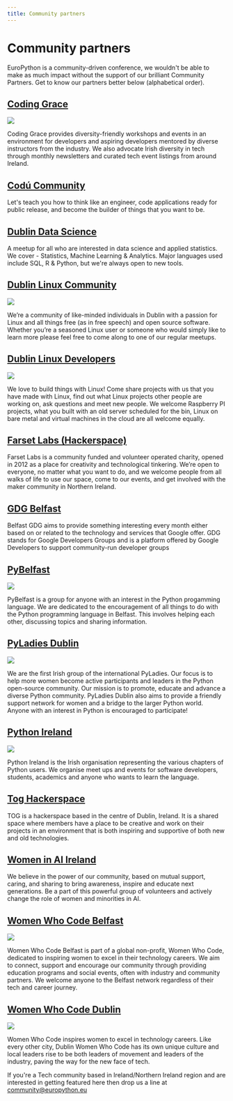 ```yaml
---
title: Community partners
---
```


# Community partners

EuroPython is a community-driven conference, we wouldn't be able to make as much impact without the support of our brilliant Community Partners. Get to know our partners better below (alphabetical order).

## [Coding Grace](https://www.meetup.com/codinggrace/)
<img src="/img/coding-grace-logo.png"  />
<p>Coding Grace provides diversity-friendly workshops and events in an environment for developers and aspiring developers mentored by diverse instructors from the industry. We also advocate Irish diversity in tech through monthly newsletters and curated tech event listings from around Ireland.</p>

## [Codú Community](https://www.meetup.com/codu-community/)
<p>Let's teach you how to think like an engineer, code applications ready for public release, and become the builder of things that you want to be.</p>

## [Dublin Data Science](https://www.meetup.com/Dublin-Data-Science/)
<p>A meetup for all who are interested in data science and applied statistics. We cover - Statistics, Machine Learning & Analytics. Major languages used include SQL, R & Python, but we're always open to new tools.</p>

## [Dublin Linux Community](https://dublinlinux.org/)
<img src="/img/dublin-linux-community-logo.png"  />
<p>We’re a community of like-minded individuals in Dublin with a passion for Linux and all things free (as in free speech) and open source software. Whether you’re a seasoned Linux user or someone who would simply like to learn more please feel free to come along to one of our regular meetups.</p>

## [Dublin Linux Developers](https://www.meetup.com/Dublin-Linux-Developers/)
<img src="/img/dublin-linux-developers-logo.png"  />
<p>We love to build things with Linux! Come share projects with us that you have made with Linux, find out what Linux projects other people are working on, ask questions and meet new people. We welcome Raspberry PI projects, what you built with an old server scheduled for the bin, Linux on bare metal and virtual machines in the cloud are all welcome equally.</p>

## [Farset Labs (Hackerspace)](https://www.meetup.com/farsetlabs/)
<p>Farset Labs is a community funded and volunteer operated charity, opened in 2012 as a place for creativity and technological tinkering. We’re open to everyone, no matter what you want to do, and we welcome people from all walks of life to use our space, come to our events, and get involved with the maker community in Northern Ireland.</p>

## [GDG Belfast](https://gdg.community.dev/gdg-belfast/)
<p>Belfast GDG aims to provide something interesting every month either based on or related to the technology and services that Google offer. GDG stands for Google Developers Groups and is a platform offered by Google Developers to support community-run developer groups</p>

## [PyBelfast](https://www.meetup.com/PyBelfast/)
<img src="/img/pybelfast-logo.png"  />
<p>PyBelfast is a group for anyone with an interest in the Python progamming language. We are dedicated to the encouragement of all things to do with the Python programming language in Belfast. This involves helping each other, discussing topics and sharing information.</p>

## [PyLadies Dublin](https://www.meetup.com/PyLadiesDublin/)
<img src="/img/pyladies-dublin-logo-1000X1000.png" />
<p>We are the first Irish group of the international PyLadies. Our focus is to help more women become active participants and leaders in the Python open-source community. Our mission is to promote, educate and advance a diverse Python community. PyLadies Dublin also aims to provide a friendly support network for women and a bridge to the larger Python world. Anyone with an interest in Python is encouraged to participate!</p>

## [Python Ireland](https://python.ie/)
<img src="/img/pythonie-logo.png" />
<p>Python Ireland is the Irish organisation representing the various chapters of Python users. We organise meet ups and events for software developers, students, academics and anyone who wants to learn the language.</p>

## [Tog Hackerspace](https://tog.ie)
<p>TOG is a hackerspace based in the centre of Dublin, Ireland. It is a shared space where members have a place to be creative and work on their projects in an environment that is both inspiring and supportive of both new and old technologies.</p>

## [Women in AI Ireland](https://www.womeninai.co/)
<p>We believe in the power of our community, based on mutual support, caring, and sharing to bring awareness, inspire and educate next generations. Be a part of this powerful group of volunteers and actively change the role of women and minorities in AI.</p>

## [Women Who Code Belfast](https://www.womenwhocode.com/belfast)
<img src="/img/womenwhocode-belfast-logo.png"  />
<p>Women Who Code Belfast is part of a global non-profit, Women Who Code, dedicated to inspiring women to excel in their technology careers. We aim to connect, support and encourage our community through providing  education programs and social events, often with industry and community partners. We welcome anyone to the Belfast network regardless of their tech and career journey.</p>

## [Women Who Code Dublin](https://www.womenwhocode.com/dublin)
<img src="/img/womenwhocode-dublin-logo-500X500.png"  />
<p>Women Who Code inspires women to excel in technology careers. Like every other city, Dublin Women Who Code has its own unique culture and local leaders rise to be both leaders of movement and leaders of the industry, paving the way for the new face of tech.</p>

If you're a Tech community based in Ireland/Northern Ireland region and are interested in getting featured here then drop us a line at [community@europython.eu](mailto:community@europython.eu)